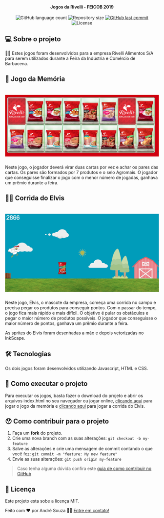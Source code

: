 <h4 align="center"> 
	Jogos da Rivelli - FEICOB 2019
</h4>

<p align="center">
  <img alt="GitHub language count" src="https://img.shields.io/github/languages/count/andrefmsouza/Jogos-Rivelli?color=%2304D361">

  <img alt="Repository size" src="https://img.shields.io/github/repo-size/andrefmsouza/Jogos-Rivelli">
 
  <a href="https://github.com/andrefmsouza/NLW2/commits/master">
    <img alt="GitHub last commit" src="https://img.shields.io/github/last-commit/andrefmsouza/Jogos-Rivelli">
  </a>

  <img alt="License" src="https://img.shields.io/badge/license-MIT-brightgreen">
   
</p>


## 💻 Sobre o projeto

👨‍🏫 Estes jogos foram desenvolvidos para a empresa Rivelli Alimentos S/A para serem utilizados durante a Feira da Indústria e Comércio de Barbacena.


## 🧠 Jogo da Memória

<h1 align="center">
  <img alt="Jogo da Memória" src="./assets/memoria.png">
</h1>

Neste jogo, o jogador deverá virar duas cartas por vez e achar os pares das cartas. Os pares são formados por 7 produtos e o selo Agromais. O jogador que conseguisse finalizar o jogo com o menor número de jogadas, ganhava um prêmio durante a feira.

## 🏃‍♂️ Corrida do Elvis

<h1 align="center">
  <img alt="Corrida do Elvis" src="./assets/corrida.png">
</h1>

Neste jogo, Elvis, o mascote da empresa, começa uma corrida no campo e precisa pegar os produtos para conseguir pontos. Com o passar do tempo, o jogo fica mais rápido e mais difícil. O objetivo é pular os obstáculos e pegar o maior número de produtos possíveis. O jogador que conseguisse o maior número de pontos, ganhava um prêmio durante a feira.

As sprites do Elvis foram desenhadas a mão e depois vetorizadas no InkScape.

## 🛠 Tecnologias

Os dois jogos foram desenvolvidos utilizando Javascript, HTML e CSS.


## 🚀 Como executar o projeto

Para executar os jogos, basta fazer o download do projeto e abrir os arquivos index.html no seu navegador ou jogar online, [clicando aqui](https://andrefmsouza.github.io/memoria-rivelli/) para jogar o jogo da memória e [clicando aqui](https://andrefmsouza.github.io/corrida-elvis/) para jogar a corrida do Elvis.


## 😯 Como contribuir para o projeto

1. Faça um **fork** do projeto.
2. Crie uma nova branch com as suas alterações: `git checkout -b my-feature`
3. Salve as alterações e crie uma mensagem de commit contando o que você fez: `git commit -m "feature: My new feature"`
4. Envie as suas alterações: `git push origin my-feature`
> Caso tenha alguma dúvida confira este [guia de como contribuir no GitHub](https://github.com/firstcontributions/first-contributions)


## 📝 Licença

Este projeto esta sobe a licença MIT.

Feito com ❤️ por André Souza 👋🏽 [Entre em contato!](https://www.linkedin.com/in/andrefmsouza/)